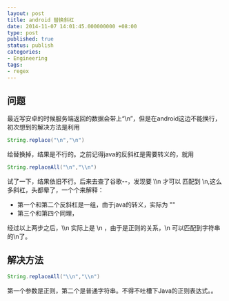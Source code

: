 ```yaml
---
layout: post
title: android 替换斜杠
date: 2014-11-07 14:01:45.000000000 +08:00
type: post
published: true
status: publish
categories:
- Engineering
tags:
- regex
---
```

## 问题
最近写安卓的时候服务端返回的数据会带上“\n”，但是在android这边不能换行，初次想到的解决方法是利用

```java
String.replace("\n","\n")
```

给替换掉，结果是不行的。之前记得java的反斜杠是需要转义的，就用

```java
String.replaceAll("\n","\\n")
```

试了一下，结果依旧不行。后来去查了谷歌--，发现要 \\\\n 才可以 匹配到 \n,这么多斜杠，头都晕了，一个个来解释：
+ 第一个和第二个反斜杠是一组，由于java的转义，实际为 "\"
+ 第三个和第四个同理，

经过以上两步之后，\\\\n 实际上是 \\n ，由于是正则的关系，\\n 可以匹配到字符串的\n了。

## 解决方法
```java
String.replaceAll("\\n","\\n")
```

第一个参数是正则，第二个是普通字符串。不得不吐槽下Java的正则表达式。。
